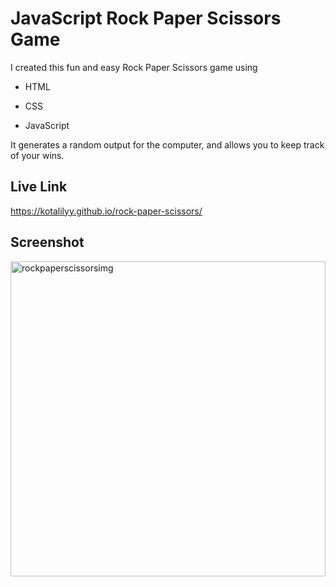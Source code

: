 # JavaScript Rock Paper Scissors Game

I created this fun and easy Rock Paper Scissors game using

* HTML

* CSS

* JavaScript

It generates a random output for the computer, and allows you to keep track of your wins. 

## Live Link

https://kotalilyy.github.io/rock-paper-scissors/

## Screenshot 

<img width="504" alt="rockpaperscissorsimg" src="https://user-images.githubusercontent.com/77229281/108596676-33e0a080-734c-11eb-8081-c623bd3880ba.png">

